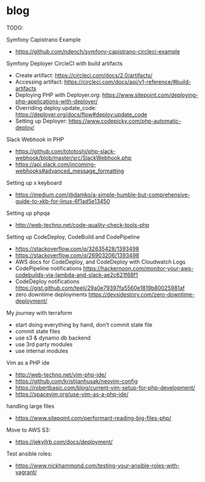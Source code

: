 # blog

TODO:

Symfony Capistrano Example

* https://github.com/ndench/symfony-capistrano-circleci-example

Symfony Deployer CircleCI with build artifacts

* Create artifact: https://circleci.com/docs/2.0/artifacts/
* Accessing artifact: https://circleci.com/docs/api/v1-reference/#build-artifacts
* Deploying PHP with Deployer.org: https://www.sitepoint.com/deploying-php-applications-with-deployer/
* Overriding deploy:update_code: https://deployer.org/docs/flow#deploy:update_code
* Setting up Deployer: https://www.codepicky.com/php-automatic-deploy/

Slack Webhook in PHP

* https://github.com/tototoshi/php-slack-webhook/blob/master/src/SlackWebhook.php
* https://api.slack.com/incoming-webhooks#advanced_message_formatting

Setting up x keyboard

* https://medium.com/@damko/a-simple-humble-but-comprehensive-guide-to-xkb-for-linux-6f1ad5e13450

Setting up phpqa
* http://web-techno.net/code-quality-check-tools-php

Setting up CodeDeploy, CodeBuild and CodePipeline

* https://stackoverflow.com/q/32635428/1393498
* https://stackoverflow.com/q/26903206/1393498
* AWS docs for CodeDeploy, and CodeDeploy with Cloudwatch Logs
* CodePipeline notifications https://hackernoon.com/monitor-your-aws-codebuilds-via-lambda-and-slack-ae2c621f68f1
* CodeDeploy notifications https://gist.github.com/teeli/29a0e79397fa5560e1819b80025981af
* zero downtime deployments https://devsidestory.com/zero-downtime-deployment/

My journey with terraform

* start doing everything by hand, don't commit state file
* commit state files
* use s3 & dynamo db backend
* use 3rd party modules
* use internal modules

Vim as a PHP ide
* http://web-techno.net/vim-php-ide/
* https://github.com/kristijanhusak/neovim-config
* https://robertbasic.com/blog/current-vim-setup-for-php-development/
* https://spacevim.org/use-vim-as-a-php-ide/

handling large files 
* https://www.sitepoint.com/performant-reading-big-files-php/

Move to AWS S3:
* https://jekyllrb.com/docs/deployment/

Test ansible roles:
* https://www.nickhammond.com/testing-your-ansible-roles-with-vagrant/
